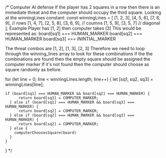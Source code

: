 /*
Computer AI defense
If the player has 2 squares in a row then there is an
immediate threat and the computer should occupy the third
square.
Looking at the winningLines constant:
const winningLines = [
  [1, 2, 3], [4, 5, 6], [7, 8, 9], // rows
  [1, 4, 7], [2, 5, 8], [3, 6, 9], // coumns
  [1, 5, 9], [3, 5, 7]            // diagonal
];
Example Player has [1, 2] then computer takes [3]
This would be represented as: 
      board[sq1] === HUMAN_MARKER 
      board[sq2] === HUMAN_MARKER 
      board[sq3] === ININTIAL_MARKER

The threat combos are [1, 2], [1, 3], [2, 3]
Therefore we need to loop through the winning_lines array to look for these combinations
If the the combinations are found then the empty square should be assigned the computer marker
If it's not found then the computer should choose as square randomly as before.

for (let line = 0; line < winningLines.length; line++) {
    let [sq1, sq2, sq3] = winningLines[line];

    if (board[sq1] === HUMAN_MARKER && board[sq2] === HUMAN_MARKER) {
          return board[sq3] = COMPUTER_MARKER;
      } else if (board[sq1] === HUMAN_MARKER && board[sq3] === HUMAN_MARKER) {
          return board[sq2] = COMPUTER_MARKER;
      } else if (board[sq2] === HUMAN_MARKER && board[sq3] === HUMAN_MARKER) {
          return board[sq2] = COMPUTER_MARKER;
      } else {
        computerChoosesSquare(board)
      }
    }
  }
*/